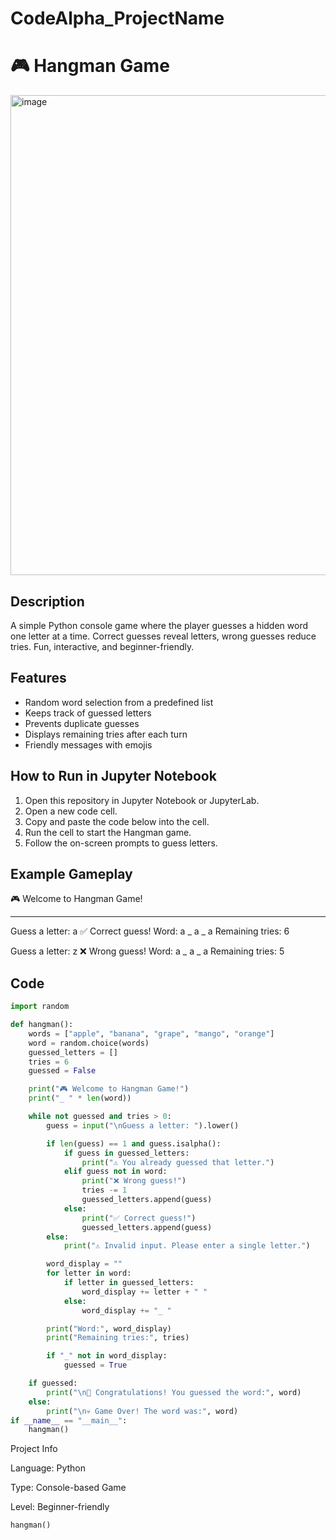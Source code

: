 
# CodeAlpha_ProjectName

# 🎮 Hangman Game

<img width="1366" height="768" alt="image" src="https://github.com/NagamaniMenda/hangman.JPG" />

## Description
A simple Python console game where the player guesses a hidden word one letter at a time. Correct guesses reveal letters, wrong guesses reduce tries. Fun, interactive, and beginner-friendly.

## Features
- Random word selection from a predefined list
- Keeps track of guessed letters
- Prevents duplicate guesses
- Displays remaining tries after each turn
- Friendly messages with emojis

## How to Run in Jupyter Notebook
1. Open this repository in Jupyter Notebook or JupyterLab.
2. Open a new code cell.
3. Copy and paste the code below into the cell.
4. Run the cell to start the Hangman game.
5. Follow the on-screen prompts to guess letters.

## Example Gameplay
🎮 Welcome to Hangman Game!
_ _ _ _ _

Guess a letter: a
✅ Correct guess!
Word: a _ a _ a
Remaining tries: 6

Guess a letter: z
❌ Wrong guess!
Word: a _ a _ a
Remaining tries: 5

## Code
```python
import random

def hangman():
    words = ["apple", "banana", "grape", "mango", "orange"]
    word = random.choice(words)
    guessed_letters = []
    tries = 6
    guessed = False

    print("🎮 Welcome to Hangman Game!")
    print("_ " * len(word))

    while not guessed and tries > 0:
        guess = input("\nGuess a letter: ").lower()

        if len(guess) == 1 and guess.isalpha():
            if guess in guessed_letters:
                print("⚠️ You already guessed that letter.")
            elif guess not in word:
                print("❌ Wrong guess!")
                tries -= 1
                guessed_letters.append(guess)
            else:
                print("✅ Correct guess!")
                guessed_letters.append(guess)
        else:
            print("⚠️ Invalid input. Please enter a single letter.")

        word_display = ""
        for letter in word:
            if letter in guessed_letters:
                word_display += letter + " "
            else:
                word_display += "_ "

        print("Word:", word_display)
        print("Remaining tries:", tries)

        if "_" not in word_display:
            guessed = True

    if guessed:
        print("\n🎉 Congratulations! You guessed the word:", word)
    else:
        print("\n💀 Game Over! The word was:", word)
if __name__ == "__main__":
    hangman()
```

Project Info

Language: Python

Type: Console-based Game

Level: Beginner-friendly

    hangman()
